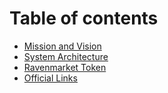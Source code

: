 # Table of contents

* [Mission and Vision](README.md)
* [System Architecture](system-architecture.md)
* [Ravenmarket Token](ravenmarket-token.md)
* [Official Links](official-links.md)
